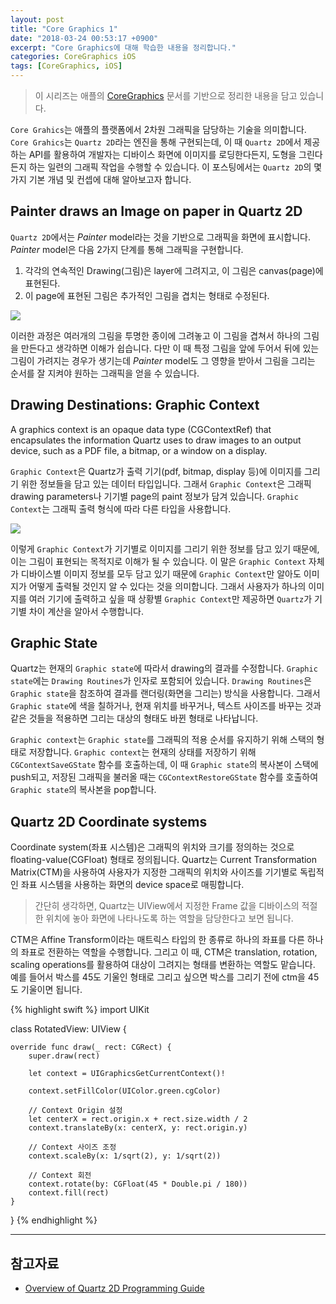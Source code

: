 ```yaml
---
layout: post
title: "Core Graphics 1"
date: "2018-03-24 00:53:17 +0900"
excerpt: "Core Graphics에 대해 학습한 내용을 정리합니다."
categories: CoreGraphics iOS
tags: [CoreGraphics, iOS]
---
```


> 이 시리즈는 애플의 [CoreGraphics](https://developer.apple.com/library/content/documentation/GraphicsImaging/Conceptual/drawingwithquartz2d/dq_overview/dq_overview.html#//apple_ref/doc/uid/TP30001066-CH202-CJBBAEEC) 문서를 기반으로 정리한 내용을 담고 있습니다.

`Core Grahics`는 애플의 플랫폼에서 2차원 그래픽을 담당하는 기술을 의미합니다. `Core Grahics`는 `Quartz 2D`라는 엔진을 통해 구현되는데, 이 때 `Quartz 2D`에서 제공하는 API를 활용하여 개발자는 디바이스 화면에 이미지를 로딩한다든지, 도형을 그린다든지 하는 일련의 그래픽 작업을 수행할 수 있습니다. 이 포스팅에서는 `Quartz 2D`의 몇 가지 기본 개념 및 컨셉에 대해 알아보고자 합니다.

## Painter draws an Image on paper in Quartz 2D

`Quartz 2D`에서는 *Painter* model라는 것을 기반으로 그래픽을 화면에 표시합니다. *Painter* model은 다음 2가지 단계를 통해 그래픽을 구현합니다.

1. 각각의 연속적인 Drawing(그림)은 layer에 그려지고, 이 그림은 canvas(page)에 표현된다.
2. 이 page에 표현된 그림은 추가적인 그림을 겹치는 형태로 수정된다.

<img src="https://dl.dropbox.com/s/70doq0y7d4rlpaa/coreGraphicsFig1.png" style="margin: 0 auto;">

이러한 과정은 여러개의 그림을 투명한 종이에 그려놓고 이 그림을 겹쳐서 하나의 그림을 만든다고 생각하면 이해가 쉽습니다. 다만 이 때 특정 그림을 앞에 두어서 뒤에 있는 그림이 가려지는 경우가 생기는데 *Painter* model도 그 영향을 받아서 그림을 그리는 순서를 잘 지켜야 원하는 그래픽을 얻을 수 있습니다.

## Drawing Destinations: Graphic Context

<div class="message">
  A graphics context is an opaque data type (CGContextRef) that encapsulates the information Quartz uses to draw images to an output device, such as a PDF file, a bitmap, or a window on a display.
</div>

`Graphic Context`은 Quartz가 출력 기기(pdf, bitmap, display 등)에 이미지를 그리기 위한 정보들을 담고 있는 데이터 타입입니다. 그래서 `Graphic Context`은 그래픽 drawing parameters나 기기별 page의 paint 정보가 담겨 있습니다. `Graphic Context`는 그래픽 출력 형식에 따라 다른 타입을 사용합니다.

<img src="https://dl.dropbox.com/s/j4qhae761uypuan/core2.png" style="margin: 0 auto;">

이렇게 `Graphic Context`가 기기별로 이미지를 그리기 위한 정보를 담고 있기 때문에, 이는 그림이 표현되는 목적지로 이해가 될 수 있습니다. 이 말은 `Graphic Context` 자체가 디바이스별 이미지 정보를 모두 담고 있기 때문에 `Graphic Context`만 알아도 이미지가 어떻게 출력될 것인지 알 수 있다는 것을 의미합니다. 그래서 사용자가 하나의 이미지를 여러 기기에 출력하고 싶을 때 상황별 `Graphic Context`만 제공하면 `Quartz`가 기기별 차이 계산을 알아서 수행합니다.

## Graphic State

Quartz는 현재의 `Graphic state`에 따라서 drawing의 결과를 수정합니다. `Graphic state`에는 `Drawing Routines`가 인자로 포함되어 있습니다. `Drawing Routines`은 `Graphic state`을 참조하여 결과를 랜더링(화면을 그리는) 방식을 사용합니다. 그래서 `Graphic state`에 색을 칠하거나, 현재 위치를 바꾸거나, 텍스트 사이즈를 바꾸는 것과 같은 것들을 적용하면 그리는 대상의 형태도 바뀐 형태로 나타납니다.

`Graphic context`는 `Graphic state`를 그래픽의 적용 순서를 유지하기 위해 스택의 형태로 저장합니다. `Graphic context`는 현재의 상태를 저장하기 위해 `CGContextSaveGState` 함수를 호출하는데, 이 때 `Graphic state`의 복사본이 스택에 push되고, 저장된 그래픽을 불러올 때는 `CGContextRestoreGState` 함수를 호출하여 `Graphic state`의 복사본을 pop합니다.

## Quartz 2D Coordinate systems

Coordinate system(좌표 시스템)은 그래픽의 위치와 크기를 정의하는 것으로 floating-value(CGFloat) 형태로 정의됩니다. Quartz는 Current Transformation Matrix(CTM)을 사용하여 사용자가 지정한 그래픽의 위치와 사이즈를 기기별로 독립적인 좌표 시스템을 사용하는 화면의 device space로 매핑합니다.

> 간단히 생각하면, Quartz는 UIView에서 지정한 Frame 값을 디바이스의 적절한 위치에 놓아 화면에 나타나도록 하는 역할을 담당한다고 보면 됩니다.

CTM은 Affine Transform이라는 매트릭스 타입의 한 종류로 하나의 좌표를 다른 하나의 좌표로 전환하는 역할을 수행합니다. 그리고 이 때, CTM은  translation, rotation, scaling operations를 활용하여 대상이 그려지는 형태를 변환하는 역할도 맡습니다. 예를 들어서 박스를 45도 기울인 형태로 그리고 싶으면 박스를 그리기 전에 ctm을 45도 기울이면 됩니다.

{% highlight swift %}
import UIKit

class RotatedView: UIView {

    override func draw(_ rect: CGRect) {
        super.draw(rect)

        let context = UIGraphicsGetCurrentContext()!

        context.setFillColor(UIColor.green.cgColor)

        // Context Origin 설정
        let centerX = rect.origin.x + rect.size.width / 2
        context.translateBy(x: centerX, y: rect.origin.y)

        // Context 사이즈 조정
        context.scaleBy(x: 1/sqrt(2), y: 1/sqrt(2))

        // Context 회전
        context.rotate(by: CGFloat(45 * Double.pi / 180))
        context.fill(rect)
    }
}
{% endhighlight %}


---

## 참고자료
* [Overview of Quartz 2D Programming Guide](https://developer.apple.com/library/content/documentation/GraphicsImaging/Conceptual/drawingwithquartz2d/dq_overview/dq_overview.html#//apple_ref/doc/uid/TP30001066-CH202-TPXREF101)
